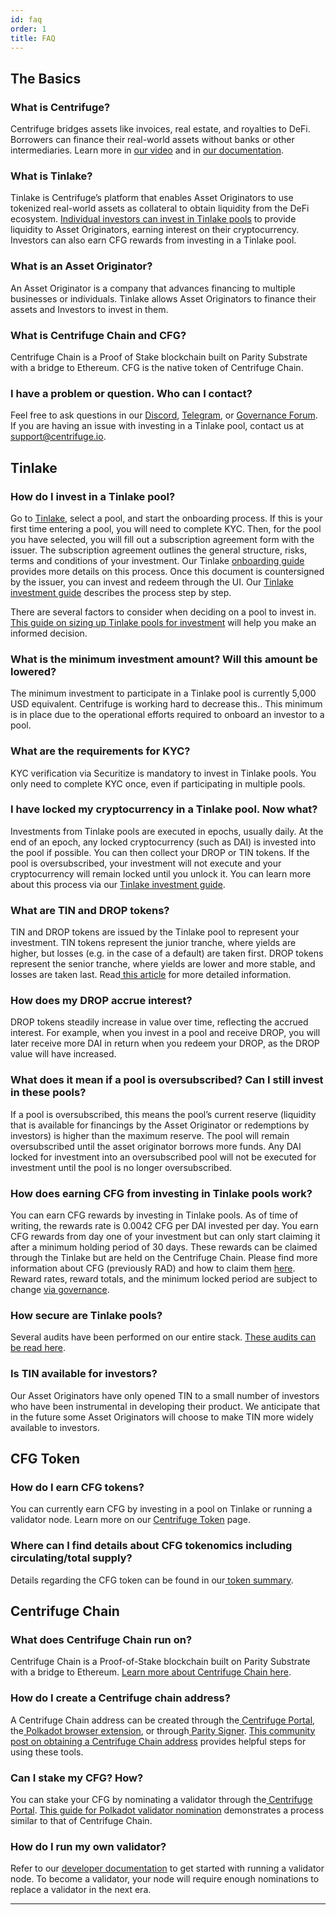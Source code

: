 ```yaml
---
id: faq
order: 1
title: FAQ
---
```


## The Basics

### What is Centrifuge?

Centrifuge bridges assets like invoices, real estate, and royalties to DeFi. Borrowers can finance their real-world assets without banks or other intermediaries. Learn more in [our video](https://www.youtube.com/watch?v=23nQWgO4AfA) and in [our documentation](https://docs.centrifuge.io/).

### What is Tinlake?

Tinlake is Centrifuge’s platform that enables Asset Originators to use tokenized real-world assets as collateral to obtain liquidity from the DeFi ecosystem. [Individual investors can invest in Tinlake pools](http://tinlake.centrifuge.io/) to provide liquidity to Asset Originators, earning interest on their cryptocurrency. Investors can also earn CFG rewards from investing in a Tinlake pool.

### What is an Asset Originator?

An Asset Originator is a company that advances financing to multiple businesses or individuals. Tinlake allows Asset Originators to finance their assets and Investors to invest in them.

### What is Centrifuge Chain and CFG?

Centrifuge Chain is a Proof of Stake blockchain built on Parity Substrate with a bridge to Ethereum. CFG is the native token of Centrifuge Chain.

### I have a problem or question. Who can I contact?

Feel free to ask questions in our [Discord](https://centrifuge.io/discord), [Telegram](https://t.me/centrifuge_chat), or [Governance Forum](https://gov.centrifuge.io/). If you are having an issue with investing in a Tinlake pool, contact us at [support@centrifuge.io](mailto:support@centrifuge.io).

## Tinlake

### How do I invest in a Tinlake pool?

Go to [Tinlake](https://tinlake.centrifuge.io/), select a pool, and start the onboarding process. If this is your first time entering a pool, you will need to complete KYC. Then, for the pool you have selected, you will fill out a subscription agreement form with the issuer. The subscription agreement outlines the general structure, risks, terms and conditions of your investment. Our Tinlake [onboarding guide](https://docs.centrifuge.io/use/invest/#onboarding-guide) provides more details on this process. Once this document is countersigned by the issuer, you can invest and redeem through the UI. Our [Tinlake investment guide](https://docs.centrifuge.io/tinlake/userguide/investing/) describes the process step by step.

There are several factors to consider when deciding on a pool to invest in. [This guide on sizing up Tinlake pools for investment](https://gov.centrifuge.io/t/how-to-size-up-a-tinlake-pools-for-investment/1909) will help you make an informed decision.

### What is the minimum investment amount? Will this amount be lowered?

The minimum investment to participate in a Tinlake pool is currently 5,000 USD equivalent. Centrifuge is working hard to decrease this.. This minimum is in place due to the operational efforts required to onboard an investor to a pool.

### What are the requirements for KYC?

KYC verification via Securitize is mandatory to invest in Tinlake pools. You only need to complete KYC once, even if participating in multiple pools.

### I have locked my cryptocurrency in a Tinlake pool. Now what?

Investments from Tinlake pools are executed in epochs, usually daily. At the end of an epoch, any locked cryptocurrency (such as DAI) is invested into the pool if possible. You can then collect your DROP or TIN tokens. If the pool is oversubscribed, your investment will not execute and your cryptocurrency will remain locked until you unlock it. You can learn more about this process via our [Tinlake investment guide](https://docs.centrifuge.io/tinlake/userguide/investing/).

### What are TIN and DROP tokens?

TIN and DROP tokens are issued by the Tinlake pool to represent your investment. TIN tokens represent the junior tranche, where yields are higher, but losses (e.g. in the case of a default) are taken first. DROP tokens represent the senior tranche, where yields are lower and more stable, and losses are taken last. Read[ this article](https://medium.com/centrifuge/a-tale-of-two-tokens-introducing-tin-drop-our-two-investment-tokens-d4c7342c799a) for more detailed information.

### How does my DROP accrue interest?

DROP tokens steadily increase in value over time, reflecting the accrued interest. For example, when you invest in a pool and receive DROP, you will later receive more DAI in return when you redeem your DROP, as the DROP value will have increased.

### What does it mean if a pool is oversubscribed? Can I still invest in these pools?

If a pool is oversubscribed, this means the pool’s current reserve (liquidity that is available for financings by the Asset Originator or redemptions by investors) is higher than the maximum reserve. The pool will remain oversubscribed until the asset originator borrows more funds. Any DAI locked for investment into an oversubscribed pool will not be executed for investment until the pool is no longer oversubscribed.

### How does earning CFG from investing in Tinlake pools work?

You can earn CFG rewards by investing in Tinlake pools. As of time of writing, the rewards rate is 0.0042 CFG per DAI invested per day. You earn CFG rewards from day one of your investment but can only start claiming it after a minimum holding period of 30 days. These rewards can be claimed through the Tinlake but are held on the Centrifuge Chain. Please find more information about CFG (previously RAD) and how to claim them [here](https://www.youtube.com/watch?v=5-s8AUdEHVk&t=1058s). Reward rates, reward totals, and the minimum locked period are subject to change [via governance](https://gov.centrifuge.io/c/chain/5).

### How secure are Tinlake pools?

Several audits have been performed on our entire stack. [These audits can be read here](https://github.com/centrifuge/security/tree/master/audits).

### Is TIN available for investors?

Our Asset Originators have only opened TIN to a small number of investors who have been instrumental in developing their product. We anticipate that in the future some Asset Originators will choose to make TIN more widely available to investors.

## CFG Token

### How do I earn CFG tokens?

You can currently earn CFG by investing in a pool on Tinlake or running a validator node. Learn more on our [Centrifuge Token](https://centrifuge.io/cfg) page.

### Where can I find details about CFG tokenomics including circulating/total supply?

Details regarding the CFG token can be found in our[ token summary](https://centrifuge.io/cfg_token_summary.pdf).

## Centrifuge Chain

### What does Centrifuge Chain run on?

Centrifuge Chain is a Proof-of-Stake blockchain built on Parity Substrate with a bridge to Ethereum. [Learn more about Centrifuge Chain here](https://centrifuge.io/products/chain/).

### How do I create a Centrifuge chain address?

A Centrifuge Chain address can be created through the[ Centrifuge Portal](https://portal.chain.centrifuge.io/#/accounts), the[ Polkadot browser extension](https://polkadot.js.org/extension/), or through[ Parity Signer](https://www.parity.io/signer/). [This community post on obtaining a Centrifuge Chain address](https://gov.centrifuge.io/t/how-to-obtain-a-centrifuge-address/545) provides helpful steps for using these tools.

### Can I stake my CFG? How?

You can stake your CFG by nominating a validator through the[ Centrifuge Portal](https://portal.chain.centrifuge.io/#/staking). [This guide for Polkadot validator nomination](https://wiki.polkadot.network/docs/en/maintain-guides-how-to-nominate-polkadot) demonstrates a process similar to that of Centrifuge Chain.

### How do I run my own validator?

Refer to our [developer documentation](https://developer.centrifuge.io/chain/get-started/validate/) to get started with running a validator node. To become a validator, your node will require enough nominations to replace a validator in the next era.

---------------------------------------------------------------------------------------------------------------------------
